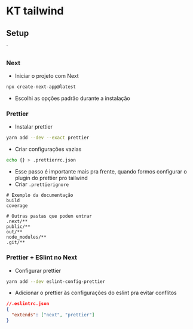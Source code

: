 # KT tailwind

## Setup

`

### Next

- Iniciar o projeto com Next

```bash
npx create-next-app@latest
```

- Escolhi as opções padrão durante a instalação

### Prettier

- Instalar prettier

```bash
yarn add --dev --exact prettier
```

- Criar configurações vazias

```bash
echo {} > .prettierrc.json
```

- Esse passo é importante mais pra frente, quando formos configurar o plugin do prettier pro tailwind
- Criar `.prettierignore`

```
# Exemplo da documentação
build
coverage

# Outras pastas que podem entrar
.next/**
public/**
out/**
node_modules/**
.git/**
```

### Prettier + ESlint no Next

- Configurar prettier

```bash
yarn add --dev eslint-config-prettier
```

- Adicionar o prettier às configurações do eslint pra evitar conflitos

```json
//.eslintrc.json
{
  "extends": ["next", "prettier"]
}
```
